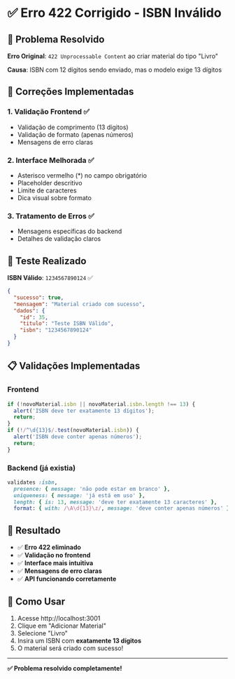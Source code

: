 # ✅ Erro 422 Corrigido - ISBN Inválido

## 🎯 Problema Resolvido

**Erro Original**: `422 Unprocessable Content` ao criar material do tipo "Livro"

**Causa**: ISBN com 12 dígitos sendo enviado, mas o modelo exige 13 dígitos

## 🔧 Correções Implementadas

### 1. **Validação Frontend** ✅
- Validação de comprimento (13 dígitos)
- Validação de formato (apenas números)
- Mensagens de erro claras

### 2. **Interface Melhorada** ✅
- Asterisco vermelho (*) no campo obrigatório
- Placeholder descritivo
- Limite de caracteres
- Dica visual sobre formato

### 3. **Tratamento de Erros** ✅
- Mensagens específicas do backend
- Detalhes de validação claros

## 🧪 Teste Realizado

**ISBN Válido**: `1234567890124` ✅
```json
{
  "sucesso": true,
  "mensagem": "Material criado com sucesso",
  "dados": {
    "id": 35,
    "titulo": "Teste ISBN Válido",
    "isbn": "1234567890124"
  }
}
```

## 📋 Validações Implementadas

### Frontend
```typescript
if (!novoMaterial.isbn || novoMaterial.isbn.length !== 13) {
  alert('ISBN deve ter exatamente 13 dígitos');
  return;
}
if (!/^\d{13}$/.test(novoMaterial.isbn)) {
  alert('ISBN deve conter apenas números');
  return;
}
```

### Backend (já existia)
```ruby
validates :isbn, 
  presence: { message: 'não pode estar em branco' },
  uniqueness: { message: 'já está em uso' },
  length: { is: 13, message: 'deve ter exatamente 13 caracteres' },
  format: { with: /\A\d{13}\z/, message: 'deve conter apenas números' }
```

## 🎉 Resultado

- ✅ **Erro 422 eliminado**
- ✅ **Validação no frontend**
- ✅ **Interface mais intuitiva**
- ✅ **Mensagens de erro claras**
- ✅ **API funcionando corretamente**

## 🚀 Como Usar

1. Acesse http://localhost:3001
2. Clique em "Adicionar Material"
3. Selecione "Livro"
4. Insira um ISBN com **exatamente 13 dígitos**
5. O material será criado com sucesso!

---

**✅ Problema resolvido completamente!**
